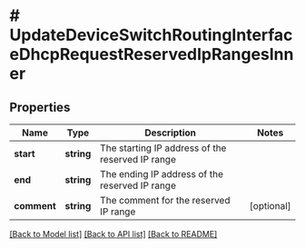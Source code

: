 # # UpdateDeviceSwitchRoutingInterfaceDhcpRequestReservedIpRangesInner

## Properties

Name | Type | Description | Notes
------------ | ------------- | ------------- | -------------
**start** | **string** | The starting IP address of the reserved IP range |
**end** | **string** | The ending IP address of the reserved IP range |
**comment** | **string** | The comment for the reserved IP range | [optional]

[[Back to Model list]](../../README.md#models) [[Back to API list]](../../README.md#endpoints) [[Back to README]](../../README.md)
